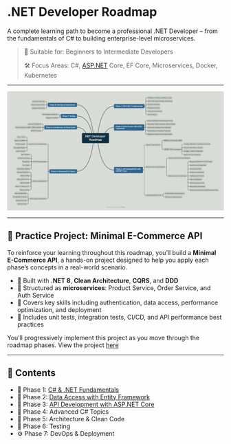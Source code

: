 # .NET Developer Roadmap

A complete learning path to become a professional .NET Developer – from the fundamentals of C# to building enterprise-level microservices.

> 📌 Suitable for: Beginners to Intermediate Developers
> 
> 
> 🛠️ Focus Areas: C#, [ASP.NET](http://asp.net/) Core, EF Core, Microservices, Docker, Kubernetes
> 

---

![dotnet-developer-roadmap.png](assets/roadmaps/dotnet-developer-roadmap.png)

---

## 🧪 Practice Project: Minimal E-Commerce API

To reinforce your learning throughout this roadmap, you’ll build a **Minimal E-Commerce API**, a hands-on project designed to help you apply each phase’s concepts in a real-world scenario.

- 🔧 Built with **.NET 8**, **Clean Architecture**, **CQRS**, and **DDD**
- 🧱 Structured as **microservices**: Product Service, Order Service, and Auth Service
- 🔐 Covers key skills including authentication, data access, performance optimization, and deployment
- 🧪 Includes unit tests, integration tests, CI/CD, and API performance best practices

You’ll progressively implement this project as you move through the roadmap phases. View the project [here](https://github.com/menvs/Minimal.Ecommerce/tree/main)

---

## 📂 Contents

- 📍 Phase 1: [C# & .NET Fundamentals](resources/phase-1/phase1.md)
- 🧱 Phase 2: [Data Access with Entity Framework](resources/phase-2/phase2.md)
- 🧰 Phase 3: [API Development with ASP.NET Core](resources/phase-3/phase3.md)
- 🧠 Phase 4: Advanced C# Topics
- 🧼 Phase 5: Architecture & Clean Code
- 🧪 Phase 6: Testing
- ⚙️ Phase 7: DevOps & Deployment

